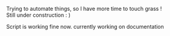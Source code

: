 Trying to automate things, so I have more time to touch grass !  
Still under construction : )

Script is working fine now.
currently working on documentation